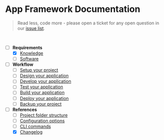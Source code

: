 # App Framework Documentation

> Read less, code more - please open a ticket for any open question in our [issue list](https://github.com/scriptPilot/app-framework/issues).

<br />

- [ ] **Requirements**
  - [x] [Knowledge](docs/knowledge.md)
  - [ ] [Software](#)
- [ ] **Workflow**
  - [ ] [Setup your project](#)
  - [ ] [Design your application](#)
  - [ ] [Develop your application](#)
  - [ ] [Test your application](#)
  - [ ] [Build your application](#)
  - [ ] [Deploy your application](#)
  - [ ] [Backup your project](#)
- [ ] **References**
  - [ ] [Project folder structure](#)
  - [ ] [Configuration options](#)
  - [ ] [CLI commands](#)
  - [x] [Changelog](docs/changelog.md)
